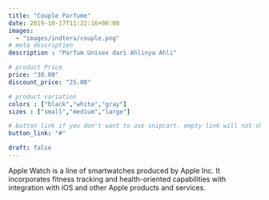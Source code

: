 ```yaml
---
title: "Couple Parfume"
date: 2019-10-17T11:22:16+06:00
images: 
  - "images/indtera/couple.png"
# meta description
description : "Parfum Unisex dari Ahlinya Ahli"

# product Price
price: "30.00"
discount_price: "25.00"

# product variation
colors : ["black","white","gray"]
sizes : ["small","medium","large"]

# button link if you don't want to use snipcart. empty link will not show button
button_link: "#"

draft: false
---
```


Apple Watch is a line of smartwatches produced by Apple Inc. It incorporates fitness tracking and health-oriented capabilities with integration with iOS and other Apple products and services.
